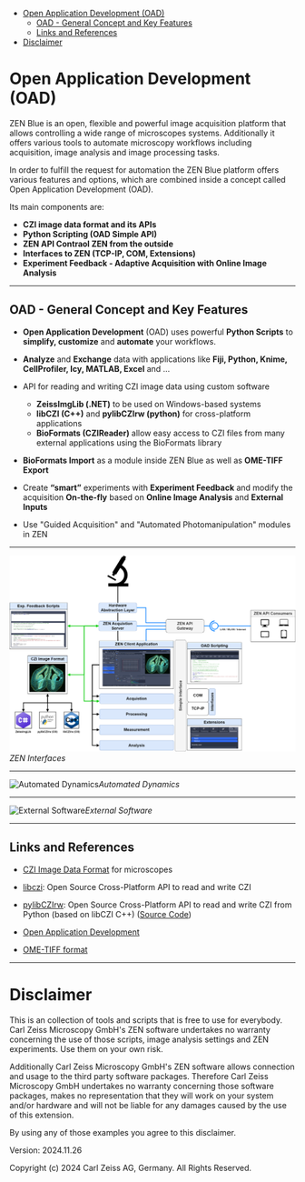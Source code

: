 - [Open Application Development (OAD)](#open-application-development-oad)
  - [OAD - General Concept and Key Features](#oad---general-concept-and-key-features)
  - [Links and References](#links-and-references)
- [Disclaimer](#disclaimer)

# Open Application Development (OAD)

ZEN Blue is an open, flexible and powerful image acquisition platform that allows controlling a wide range of microscopes systems. Additionally it offers various tools to automate microscopy workflows including acquisition, image analysis and image processing tasks.

In order to fulfill the request for automation the ZEN Blue platform offers various features and options, which are combined inside a concept called Open Application Development (OAD).

Its main components are:

- **CZI image data format and its APIs**
- **Python Scripting (OAD Simple API)**
- **ZEN API Contraol ZEN from the outside**
- **Interfaces to ZEN (TCP-IP, COM, Extensions)**
- **Experiment Feedback - Adaptive Acquisition with Online Image Analysis**

---

## OAD - General Concept and Key Features

- **Open Application Development** (OAD) uses powerful **Python Scripts** to **simplify, customize** and **automate** your workflows.

- **Analyze** and **Exchange** data with applications like **Fiji, Python, Knime, CellProfiler, Icy, MATLAB, Excel** and …

- API for reading and writing CZI image data using custom software

  - **ZeissImgLib (.NET)** to be used on Windows-based systems
  - **libCZI (C++)** and **pylibCZIrw (python)** for cross-platform applications
  - **BioFormats (CZIReader)** allow easy access to CZI files from many external applications using the BioFormats library

- **BioFormats Import** as a module inside ZEN Blue as well as **OME-TIFF Export**

- Create **“smart”** experiments with **Experiment Feedback** and modify the acquisition **On-the-fly** based on **Online Image Analysis** and **External Inputs**
- Use "Guided Acquisition" and "Automated Photomanipulation" modules in ZEN

---

![OAD Interfaces](./Images/ZEN_Interfaces.png)_ZEN Interfaces_

---

![Automated Dynamics](./Videos/Automated_Physiology_IA.gif)_Automated Dynamics_

---

![External Software](./Videos/GuidedAcquisition_ZEN_Fiji.gif)_External Software_

---

## Links and References

- [CZI Image Data Format](http://www.zeiss.com/czi) for microscopes

- [libczi](https://github.com/ZEISS/libczi): Open Source Cross-Platform API to read and write CZI

- [pylibCZIrw](https://pypi.org/project/pylibCZIrw/): Open Source Cross-Platform API to read and write CZI from Python (based on libCZI C++) ([Source Code](https://github.com/ZEISS/pylibczirw))

- [Open Application Development](https://github.com/zeiss-microscopy/OAD)

- [OME-TIFF format](http://www.openmicroscopy.org/site/support/file-formats/ome-tiff)

---

# Disclaimer

This is an collection of tools and scripts that is free to use for everybody.
Carl Zeiss Microscopy GmbH's ZEN software undertakes no warranty concerning the use of those scripts, image analysis settings and ZEN experiments. Use them on your own risk.

Additionally Carl Zeiss Microscopy GmbH's ZEN software allows connection and usage to the third party software packages.
Therefore Carl Zeiss Microscopy GmbH undertakes no warranty concerning those software packages, makes no representation that they will work on your system and/or hardware and will not be liable for any damages caused by the use of this extension.

By using any of those examples you agree to this disclaimer.

Version: 2024.11.26

Copyright (c) 2024 Carl Zeiss AG, Germany. All Rights Reserved.
